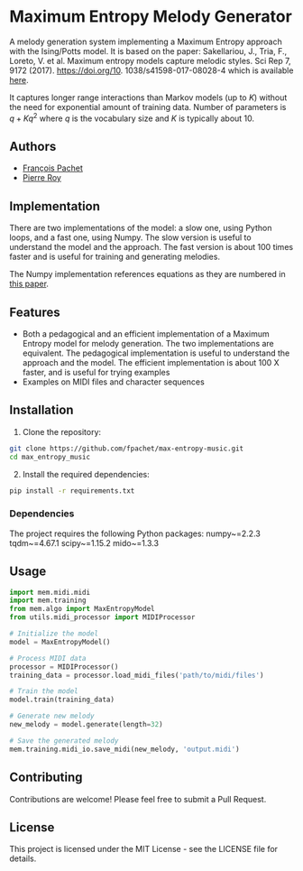 # Maximum Entropy Melody Generator

A melody generation system implementing a Maximum Entropy approach with the Ising/Potts model.
It is based on the paper:
Sakellariou, J., Tria, F., Loreto, V. et al. Maximum entropy models capture melodic styles. Sci Rep 7, 9172 (2017). https://doi.org/10. 
1038/s41598-017-08028-4 which is available [here](https://www.nature.com/articles/s41598-017-08028-4).

It captures longer range interactions than Markov models (up to $K$) without the need for exponential amount of training data.
Number of parameters is $q + Kq^2$ where $q$ is the vocabulary size and $K$ is typically about 10.

## Authors
- [François Pachet](https://github.com/fpachet)
- [Pierre Roy](https://github.com/roypie)
 
## Implementation

There are two implementations of the model: a slow one, using Python loops, and a fast one, using Numpy. The slow version is useful to understand the model and the approach. The fast version is about 100 times faster and is useful for training and generating melodies.

The Numpy implementation references equations as they are numbered in [this paper](
https://static-content.springer.com/esm/art%3A10.1038%2Fs41598-017-08028-4/MediaObjects/41598_2017_8028_MOESM49_ESM.pdf).
## Features

- Both a pedagogical and an efficient implementation of a Maximum Entropy model for melody generation.
The two implementations are equivalent. 
The pedagogical implementation is useful to understand the approach and the model.
The efficient implementation is about 100 X faster, and is useful for trying examples
- Examples on MIDI files and character sequences

## Installation

1. Clone the repository:
```bash
git clone https://github.com/fpachet/max-entropy-music.git
cd max_entropy_music
```

2. Install the required dependencies:
```bash
pip install -r requirements.txt
```

### Dependencies

The project requires the following Python packages:
numpy~=2.2.3
tqdm~=4.67.1
scipy~=1.15.2
mido~=1.3.3

## Usage

```python
import mem.midi.midi
import mem.training
from mem.algo import MaxEntropyModel
from utils.midi_processor import MIDIProcessor

# Initialize the model
model = MaxEntropyModel()

# Process MIDI data
processor = MIDIProcessor()
training_data = processor.load_midi_files('path/to/midi/files')

# Train the model
model.train(training_data)

# Generate new melody
new_melody = model.generate(length=32)

# Save the generated melody
mem.training.midi_io.save_midi(new_melody, 'output.midi')
```

## Contributing

Contributions are welcome! Please feel free to submit a Pull Request.

## License

This project is licensed under the MIT License - see the LICENSE file for details.

